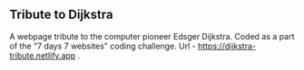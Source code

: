 ## Tribute to Dijkstra

A webpage tribute to the computer pioneer Edsger Dijkstra. Coded as a part of the
"7 days 7 websites" coding challenge. Url - https://dijkstra-tribute.netlify.app .

